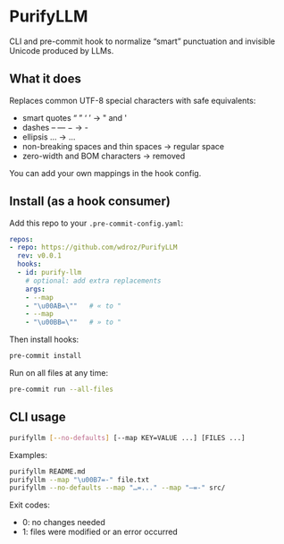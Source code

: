 # PurifyLLM

CLI and pre-commit hook to normalize “smart” punctuation and invisible Unicode produced by LLMs.

## What it does

Replaces common UTF-8 special characters with safe equivalents:

- smart quotes “ ” ‘ ’ -> " and '
- dashes – — − -> -
- ellipsis … -> ...
- non-breaking spaces and thin spaces -> regular space
- zero-width and BOM characters -> removed

You can add your own mappings in the hook config.

## Install (as a hook consumer)

Add this repo to your `.pre-commit-config.yaml`:

```yaml
repos:
- repo: https://github.com/wdroz/PurifyLLM
  rev: v0.0.1
  hooks:
  - id: purify-llm
    # optional: add extra replacements
    args:
    - --map
    - "\u00AB=\""   # « to "
    - --map
    - "\u00BB=\""   # » to "
```

Then install hooks:

```bash
pre-commit install
```

Run on all files at any time:

```bash
pre-commit run --all-files
```

## CLI usage

```bash
purifyllm [--no-defaults] [--map KEY=VALUE ...] [FILES ...]
```

Examples:

```bash
purifyllm README.md
purifyllm --map "\u00B7=-" file.txt
purifyllm --no-defaults --map "…=..." --map "—=-" src/
```

Exit codes:

- 0: no changes needed
- 1: files were modified or an error occurred
